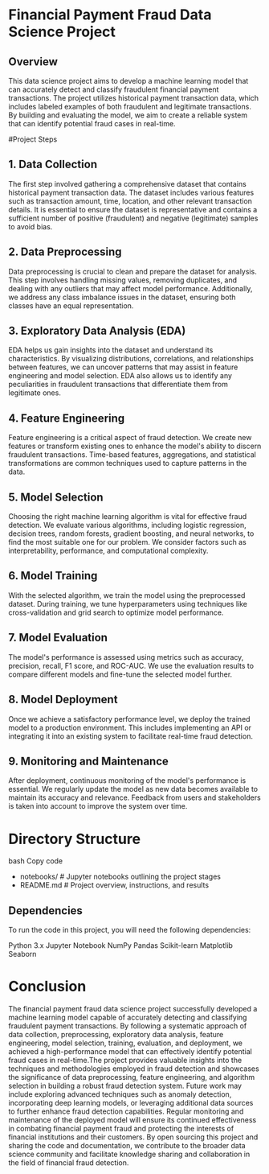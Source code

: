 # Financial Payment Fraud Data Science Project
## Overview
This data science project aims to develop a machine learning model that can accurately detect and classify fraudulent financial payment transactions. The project utilizes historical payment transaction data, which includes labeled examples of both fraudulent and legitimate transactions. By building and evaluating the model, we aim to create a reliable system that can identify potential fraud cases in real-time.

#Project Steps
## 1. Data Collection
The first step involved gathering a comprehensive dataset that contains historical payment transaction data. The dataset includes various features such as transaction amount, time, location, and other relevant transaction details. It is essential to ensure the dataset is representative and contains a sufficient number of positive (fraudulent) and negative (legitimate) samples to avoid bias.

## 2. Data Preprocessing
Data preprocessing is crucial to clean and prepare the dataset for analysis. This step involves handling missing values, removing duplicates, and dealing with any outliers that may affect model performance. Additionally, we address any class imbalance issues in the dataset, ensuring both classes have an equal representation.

## 3. Exploratory Data Analysis (EDA)
EDA helps us gain insights into the dataset and understand its characteristics. By visualizing distributions, correlations, and relationships between features, we can uncover patterns that may assist in feature engineering and model selection. EDA also allows us to identify any peculiarities in fraudulent transactions that differentiate them from legitimate ones.

## 4. Feature Engineering
Feature engineering is a critical aspect of fraud detection. We create new features or transform existing ones to enhance the model's ability to discern fraudulent transactions. Time-based features, aggregations, and statistical transformations are common techniques used to capture patterns in the data.

## 5. Model Selection
Choosing the right machine learning algorithm is vital for effective fraud detection. We evaluate various algorithms, including logistic regression, decision trees, random forests, gradient boosting, and neural networks, to find the most suitable one for our problem. We consider factors such as interpretability, performance, and computational complexity.

## 6. Model Training
With the selected algorithm, we train the model using the preprocessed dataset. During training, we tune hyperparameters using techniques like cross-validation and grid search to optimize model performance.

## 7. Model Evaluation
The model's performance is assessed using metrics such as accuracy, precision, recall, F1 score, and ROC-AUC. We use the evaluation results to compare different models and fine-tune the selected model further.

## 8. Model Deployment
Once we achieve a satisfactory performance level, we deploy the trained model to a production environment. This includes implementing an API or integrating it into an existing system to facilitate real-time fraud detection.

## 9. Monitoring and Maintenance
After deployment, continuous monitoring of the model's performance is essential. We regularly update the model as new data becomes available to maintain its accuracy and relevance. Feedback from users and stakeholders is taken into account to improve the system over time.

# Directory Structure
bash
Copy code
- notebooks/        # Jupyter notebooks outlining the project stages
- README.md         # Project overview, instructions, and results

## Dependencies
To run the code in this project, you will need the following dependencies:

Python 3.x
Jupyter Notebook
NumPy
Pandas
Scikit-learn
Matplotlib
Seaborn

# Conclusion
The financial payment fraud data science project successfully developed a machine learning model capable of accurately detecting and classifying fraudulent payment transactions. By following a systematic approach of data collection, preprocessing, exploratory data analysis, feature engineering, model selection, training, evaluation, and deployment, we achieved a high-performance model that can effectively identify potential fraud cases in real-time.The project provides valuable insights into the techniques and methodologies employed in fraud detection and showcases the significance of data preprocessing, feature engineering, and algorithm selection in building a robust fraud detection system.
Future work may include exploring advanced techniques such as anomaly detection, incorporating deep learning models, or leveraging additional data sources to further enhance fraud detection capabilities. Regular monitoring and maintenance of the deployed model will ensure its continued effectiveness in combating financial payment fraud and protecting the interests of financial institutions and their customers.
By open sourcing this project and sharing the code and documentation, we contribute to the broader data science community and facilitate knowledge sharing and collaboration in the field of financial fraud detection.
